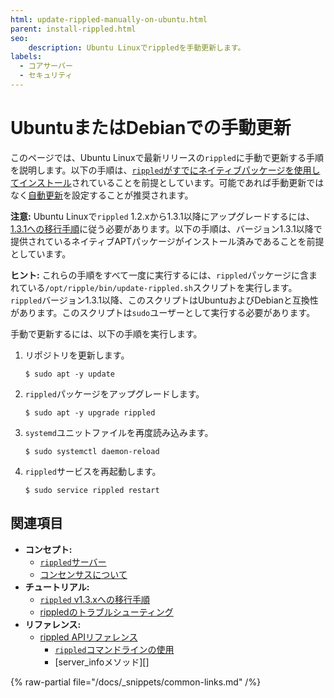 ```yaml
---
html: update-rippled-manually-on-ubuntu.html
parent: install-rippled.html
seo:
    description: Ubuntu Linuxでrippledを手動更新します。
labels:
  - コアサーバー
  - セキュリティ
---
```

# UbuntuまたはDebianでの手動更新

このページでは、Ubuntu Linuxで最新リリースの`rippled`に手動で更新する手順を説明します。以下の手順は、[`rippled`がすでにネイティブパッケージを使用してインストール](install-rippled-on-ubuntu.md)されていることを前提としています。可能であれば手動更新ではなく[自動更新](update-rippled-automatically-on-linux.md)を設定することが推奨されます。

**注意:** Ubuntu Linuxで`rippled` 1.2.xから1.3.1以降にアップグレードするには、[1.3.1への移行手順](rippled-1-3-migration-instructions.md)に従う必要があります。以下の手順は、バージョン1.3.1以降で提供されているネイティブAPTパッケージがインストール済みであることを前提としています。

**ヒント:** これらの手順をすべて一度に実行するには、`rippled`パッケージに含まれている`/opt/ripple/bin/update-rippled.sh`スクリプトを実行します。`rippled`バージョン1.3.1以降、このスクリプトはUbuntuおよびDebianと互換性があります。このスクリプトは`sudo`ユーザーとして実行する必要があります。

手動で更新するには、以下の手順を実行します。

1. リポジトリを更新します。

    ```
    $ sudo apt -y update
    ```

2. `rippled`パッケージをアップグレードします。

    ```
    $ sudo apt -y upgrade rippled
    ```

3. `systemd`ユニットファイルを再度読み込みます。

    ```
    $ sudo systemctl daemon-reload
    ```

4. `rippled`サービスを再起動します。

    ```
    $ sudo service rippled restart
    ```


## 関連項目

- **コンセプト:**
    - [`rippled`サーバー](../../concepts/networks-and-servers/index.md)
    - [コンセンサスについて](../../concepts/consensus-protocol/index.md)
- **チュートリアル:**
    - [`rippled` v1.3.xへの移行手順](rippled-1-3-migration-instructions.md) <!-- Note: remove when versions older than v1.3 are basically extinct -->
    - [rippledのトラブルシューティング](../troubleshooting/index.md)
- **リファレンス:**
    - [rippled APIリファレンス](../../references/http-websocket-apis/index.md)
      - [`rippled`コマンドラインの使用](../commandline-usage.md)
      - [server_infoメソッド][]

{% raw-partial file="/docs/_snippets/common-links.md" /%}

